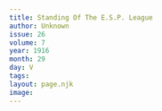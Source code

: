 ```yaml
---
title: Standing Of The E.S.P. League
author: Unknown
issue: 26
volume: 7
year: 1916
month: 29
day: V
tags:
layout: page.njk
image:
---
```

